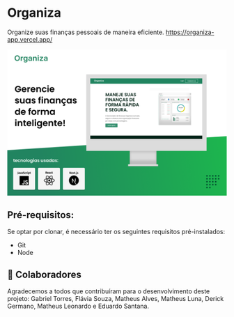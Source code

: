 # Organiza

Organize suas finanças pessoais de maneira eficiente.
https://organiza-app.vercel.app/

![Texto alternativo](public/banner-github.png)

## Pré-requisitos:

Se optar por clonar, é necessário ter os seguintes requisitos pré-instalados:
- Git
- Node


## 🤝 Colaboradores
Agradecemos a todos que contribuíram para o desenvolvimento deste projeto: Gabriel Torres, Flávia Souza, Matheus Alves, Matheus Luna, Derick Germano, Matheus Leonardo e Eduardo Santana.
